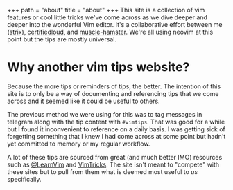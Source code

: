 +++
path = "about"
title = "about"
+++
This site is a collection of vim features or cool little tricks we've come across as we dive deeper and deeper into the wonderful Vim editor. It's a collaborative effort between me ([strix](https://github.com/strix)), [certifiedloud](https://github.com/certifiedloud), and [muscle-hamster](https://github.com/muscle-hamster). We're all using neovim at this point but the tips are mostly universal.

# Why another vim tips website?

Because the more tips or reminders of tips, the better. The intention of this site is to only be a way of documenting and referencing tips that we come across and it seemed like it could be useful to others.

The previous method we were using for this was to tag messages in telegram along with the tip content with `#vimtips`. That was good for a while but I found it inconvenient to reference on a daily basis. I was getting sick of forgetting something that I knew I had come across at some point but hadn't yet committed to memory or my regular workflow.

A lot of these tips are sourced from great (and much better IMO) resources such as [@LearnVim](https://twitter.com/learnvim/) and [VimTricks](https://vimtricks.com/). The site isn't meant to "compete" with these sites but to pull from them what is deemed most useful to _us_ specifically.
